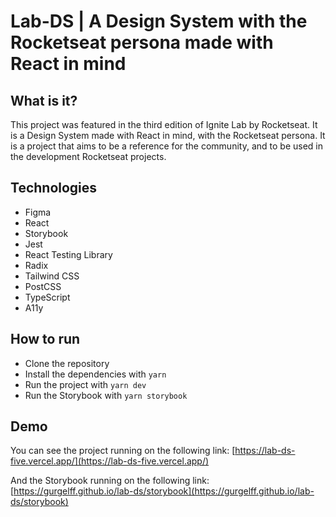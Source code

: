 # Lab-DS | A Design System with the Rocketseat persona made with React in mind

## What is it?
This project was featured in the third edition of Ignite Lab by Rocketseat. It is a Design System made with React in mind, with the Rocketseat persona. It is a project that aims to be a reference for the community, and to be used in the development Rocketseat projects.

## Technologies
- Figma
- React
- Storybook
- Jest
- React Testing Library
- Radix
- Tailwind CSS
- PostCSS
- TypeScript
- A11y

## How to run
- Clone the repository
- Install the dependencies with `yarn`
- Run the project with `yarn dev`
- Run the Storybook with `yarn storybook`

## Demo
You can see the project running on the following link: [https://lab-ds-five.vercel.app/](https://lab-ds-five.vercel.app/)

And the Storybook running on the following link: [https://gurgelff.github.io/lab-ds/storybook](https://gurgelff.github.io/lab-ds/storybook)
